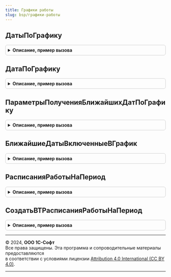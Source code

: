 ```yaml
---
title: Графики работы
slug: bsp/графики-работы
---
```



## ДатыПоГрафику
<details style="margin: 1em 0; padding: 0.5em; border: 1px solid #ccc; border-radius: 6px;">

<summary style="font-weight: bold; cursor: pointer;">Описание, пример вызова</summary>

```bsl

// Возвращает даты, которые отличаются указанной даты ДатаОт на количество дней,
// входящих в указанный график ГрафикРаботы.
//
// Параметры:
//  ГрафикРаботы	- СправочникСсылка.Календари - график, который необходимо использовать.
//  ДатаОт			- Дата - дата, от которой нужно рассчитать количество дней.
//  МассивДней		- Массив - количество дней (Число), на которые нужно увеличить дату начала.
//  РассчитыватьСледующуюДатуОтПредыдущей	- Булево - нужно ли рассчитывать следующую дату от предыдущей,
//											           или все даты рассчитываются от переданной даты.
//  ВызыватьИсключение - Булево - если Истина, вызывается исключение в случае незаполненного графика.
//
// Возвращаемое значение:
//  Массив, Неопределено - даты, увеличенные на количество дней, входящих в график ГрафикРаботы.
//	                       Если график ГрафикРаботы не заполнен, и ВызыватьИсключение = Ложь, возвращается Неопределено.
//
Функция ДатыПоГрафику(Знач ГрафикРаботы, Знач ДатаОт, Знач МассивДней, Экспорт
```

Пример вызова
```bsl
Результат = ГрафикиРаботы.ДатыПоГрафику(ГрафикРаботы, ДатаОт, МассивДней, );
```
</details>

## ДатаПоГрафику
<details style="margin: 1em 0; padding: 0.5em; border: 1px solid #ccc; border-radius: 6px;">

<summary style="font-weight: bold; cursor: pointer;">Описание, пример вызова</summary>

```bsl

// Возвращает дату, которая отличается указанной даты ДатаОт на количество дней,
// входящих в указанный график ГрафикРаботы.
//
// Параметры:
//  ГрафикРаботы	- СправочникСсылка.Календари - график, который необходимо использовать.
//  ДатаОт			- Дата - дата, от которой нужно рассчитать количество дней.
//  КоличествоДней	- Число - количество дней, на которые нужно увеличить дату начала ДатаОт.
//  ВызыватьИсключение - Булево - если Истина, вызывается исключение в случае незаполненного графика.
//
// Возвращаемое значение:
//  Дата, Неопределено - дата, увеличенная на количество дней, входящих в график ГрафикРаботы.
//	                     Если график ГрафикРаботы не заполнен, и ВызыватьИсключение = Ложь, возвращается Неопределено.
//
Функция ДатаПоГрафику(Знач ГрафикРаботы, Знач ДатаОт, Знач КоличествоДней, ВызыватьИсключение = Истина) Экспорт
```

Пример вызова
```bsl
Результат = ГрафикиРаботы.ДатаПоГрафику(ГрафикРаботы, ДатаОт, КоличествоДней, ВызыватьИсключение);
```
</details>

## ПараметрыПолученияБлижайшихДатПоГрафику
<details style="margin: 1em 0; padding: 0.5em; border: 1px solid #ccc; border-radius: 6px;">

<summary style="font-weight: bold; cursor: pointer;">Описание, пример вызова</summary>

```bsl

// Конструктор параметров получения ближайших к заданным дат, включенных в график.
//  См. БлижайшиеРабочиеДаты.
//
// Возвращаемое значение:
//  Структура:
//   * ПолучатьПредшествующие - Булево - способ получения ближайшей даты:
//       если Истина - определяются рабочие даты, предшествующие переданным в параметре НачальныеДаты,
//       если Ложь - получаются ближайшие рабочие даты, следующие за начальными датами.
//       Значение по умолчанию - Ложь:
//   * ИгнорироватьНезаполненностьГрафика - Булево - если Истина, то в любом случае будет возвращено соответствие.
//       Начальные даты, для которых не будет значений из-за незаполненности графика, включены не будут.
//       Значение по умолчанию - Ложь:
//   * ВызыватьИсключение - Булево - вызов исключения в случае не заполненного графика
//       если Истина, вызвать исключение, если график не заполнен.
//       если Ложь - даты, по которым не удалось определить ближайшую дату, будут просто пропущены.
//       Значение по умолчанию - Истина.
//
Функция ПараметрыПолученияБлижайшихДатПоГрафику() Экспорт
```

Пример вызова
```bsl
Результат = ГрафикиРаботы.ПараметрыПолученияБлижайшихДатПоГрафику() 
```
</details>

## БлижайшиеДатыВключенныеВГрафик
<details style="margin: 1em 0; padding: 0.5em; border: 1px solid #ccc; border-radius: 6px;">

<summary style="font-weight: bold; cursor: pointer;">Описание, пример вызова</summary>

```bsl

// Определяет для каждой даты дату ближайшего к дня, включенного в график.
//
// Параметры:
//  ГрафикРаботы		 - СправочникСсылка.Календари
//  НачальныеДаты		 - Массив из Дата - даты, относительно которых нужно найти ближайшие.
//  ПараметрыПолучения	 - см. ПараметрыПолученияБлижайшихДатПоГрафику.
//
// Возвращаемое значение:
//  Соответствие из КлючИЗначение:
//   * Ключ - Дата - начальная дата.
//   * Значение - Дата - ближайшая к ней дата, включенная в график.
//
Функция БлижайшиеДатыВключенныеВГрафик(ГрафикРаботы, НачальныеДаты, ПараметрыПолучения = Неопределено) Экспорт
```

Пример вызова
```bsl
Результат = ГрафикиРаботы.БлижайшиеДатыВключенныеВГрафик(ГрафикРаботы, НачальныеДаты, ПараметрыПолучения);
```
</details>

## РасписанияРаботыНаПериод
<details style="margin: 1em 0; padding: 0.5em; border: 1px solid #ccc; border-radius: 6px;">

<summary style="font-weight: bold; cursor: pointer;">Описание, пример вызова</summary>

```bsl

// Составляет расписания работы для дат, включенных в указанные графики на указанный период.
// Если расписание на предпраздничный день не задано, то оно определяется так, как если бы этот день был бы рабочим.
//
// Параметры:
//  Графики       - Массив - массив элементов типа СправочникСсылка.Календари, для которых составляются расписания.
//  ДатаНачала    - Дата   - дата начала периода, за который нужно составить расписания.
//  ДатаОкончания - Дата   - дата окончания периода.
//
// Возвращаемое значение:
//   ТаблицаЗначений:
//    * ГрафикРаботы    - СправочникСсылка.Календари - график работы.
//    * ДатаГрафика     - Дата - дата в графике работы ГрафикРаботы.
//    * ВремяНачала     - Дата - время начала работы в день ДатаГрафика.
//    * ВремяОкончания  - Дата - время окончания работы в день ДатаГрафика.
//
Функция РасписанияРаботыНаПериод(Графики, ДатаНачала, ДатаОкончания) Экспорт
```

Пример вызова
```bsl
Результат = ГрафикиРаботы.РасписанияРаботыНаПериод(Графики, ДатаНачала, ДатаОкончания) 
```
</details>

## СоздатьВТРасписанияРаботыНаПериод
<details style="margin: 1em 0; padding: 0.5em; border: 1px solid #ccc; border-radius: 6px;">

<summary style="font-weight: bold; cursor: pointer;">Описание, пример вызова</summary>

```bsl

// Создает в менеджере временную таблицу ВТРасписанияРаботы с колонками, соответствующими возвращаемому значению
// функции РасписанияРаботыНаПериод.
//
// Параметры:
//  МенеджерВременныхТаблиц - МенеджерВременныхТаблиц - менеджер, в котором будет создана временная таблица.
//  Графики       - Массив - массив элементов типа СправочникСсылка.Календари, для которых составляются расписания.
//  ДатаНачала    - Дата   - дата начала периода, за который нужно составить расписания.
//  ДатаОкончания - Дата   - дата окончания периода.
//
Процедура СоздатьВТРасписанияРаботыНаПериод(МенеджерВременныхТаблиц, Графики, ДатаНачала, ДатаОкончания) Экспорт
```

Пример вызова
```bsl
ГрафикиРаботы.СоздатьВТРасписанияРаботыНаПериод(МенеджерВременныхТаблиц, Графики, ДатаНачала, ДатаОкончания) 
```
</details>

---

© 2024, **ООО 1С-Софт**  
Все права защищены. Эта программа и сопроводительные материалы предоставляются  
в соответствии с условиями лицензии [Attribution 4.0 International (CC BY 4.0)](https://creativecommons.org/licenses/by/4.0/legalcode).

---
